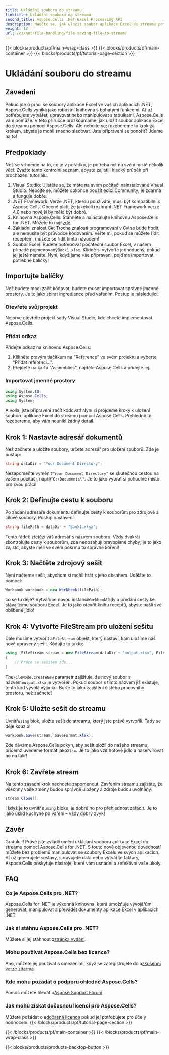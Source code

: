 ```yaml
---
title: Ukládání souboru do streamu
linktitle: Ukládání souboru do streamu
second_title: Aspose.Cells .NET Excel Processing API
description: Naučte se, jak uložit soubor aplikace Excel do streamu pomocí Aspose.Cells for .NET pomocí tohoto podrobného průvodce plného příkladů.
weight: 12
url: /cs/net/file-handling/file-saving-file-to-stream/
---
```


{{< blocks/products/pf/main-wrap-class >}}
{{< blocks/products/pf/main-container >}}
{{< blocks/products/pf/tutorial-page-section >}}

# Ukládání souboru do streamu

## Zavedení
Pokud jde o práci se soubory aplikace Excel ve vašich aplikacích .NET, Aspose.Cells vyniká jako robustní knihovna s bohatými funkcemi. Ať už potřebujete vytvářet, upravovat nebo manipulovat s tabulkami, Aspose.Cells vám pomůže. V této příručce prozkoumáme, jak uložit soubor aplikace Excel do streamu pomocí Aspose.Cells. Ale nebojte se; rozebereme to krok za krokem, abyste je mohli snadno sledovat. Jste připraveni se ponořit? Jdeme na to!
## Předpoklady
Než se vrhneme na to, co je v pořádku, je potřeba mít na svém místě několik věcí. Zvažte tento kontrolní seznam, abyste zajistili hladký průběh při procházení tutoriálu.
1. Visual Studio: Ujistěte se, že máte na svém počítači nainstalované Visual Studio. Nebojte se, můžete dokonce použít edici Community; je zdarma a funguje dobře.
2. .NET Framework: Verze .NET, kterou používáte, musí být kompatibilní s Aspose.Cells. Obecně platí, že jakékoli rozhraní .NET Framework verze 4.0 nebo novější by mělo být dobré.
3. Knihovna Aspose.Cells: Stáhněte a nainstalujte knihovnu Aspose.Cells for .NET. Můžete to najít[zde](https://releases.aspose.com/cells/net/). 
4. Základní znalost C#: Trocha znalosti programování v C# se bude hodit, ale nemusíte být průvodce kódováním. Věřte mi, pokud se můžete řídit receptem, můžete se řídit tímto návodem!
5.  Soubor Excel: Budete potřebovat počáteční soubor Excel, v našem případě pojmenovaný`Book1.xlsx`. Klidně si vytvořte jednoduchý, pokud jej ještě nemáte.
Nyní, když jsme vše připraveni, pojďme importovat potřebné balíčky!
## Importujte balíčky
Než budete moci začít kódovat, budete muset importovat správné jmenné prostory. Je to jako sbírat ingredience před vařením. Postup je následující:
### Otevřete svůj projekt
Nejprve otevřete projekt sady Visual Studio, kde chcete implementovat Aspose.Cells.
### Přidat odkaz
Přidejte odkaz na knihovnu Aspose.Cells:
1. Klikněte pravým tlačítkem na "Reference" ve svém projektu a vyberte "Přidat referenci...".
2. Přejděte na kartu "Assemblies", najděte Aspose.Cells a přidejte jej.
### Importovat jmenné prostory
```csharp
using System.IO;
using Aspose.Cells;
using System;
```
A voila, jste připraveni začít kódovat! 
Nyní si projdeme kroky k uložení souboru aplikace Excel do streamu pomocí Aspose.Cells. Přehledně to rozebereme, aby vám neunikl žádný detail.
## Krok 1: Nastavte adresář dokumentů
Než začnete a uložíte soubory, určete adresář pro uložení souborů. Zde je postup:
```csharp
string dataDir = "Your Document Directory";
```
 Nezapomeňte vyměnit`"Your Document Directory"` se skutečnou cestou na vašem počítači, např`@"C:\Documents\"`. Je to jako vybrat si pohodlné místo pro svou práci!
## Krok 2: Definujte cestu k souboru
Po zadání adresáře dokumentu definujte cesty k souborům pro zdrojové a cílové soubory. Postup nastavení:
```csharp
string filePath = dataDir + "Book1.xlsx";
```
Tento řádek zřetězí váš adresář s názvem souboru. Vždy dvakrát zkontrolujte cesty k souborům, zda neobsahují pravopisné chyby; je to jako zajistit, abyste měli ve svém pokrmu to správné koření!
## Krok 3: Načtěte zdrojový sešit
Nyní načteme sešit, abychom si mohli hrát s jeho obsahem. Uděláte to pomocí:
```csharp
Workbook workbook = new Workbook(filePath);
```
 co se tu děje? Vytváříme novou instanci`Workbook`třídy a předání cesty ke stávajícímu souboru Excel. Je to jako otevřít knihu receptů, abyste našli své oblíbené jídlo!
## Krok 4: Vytvořte FileStream pro uložení sešitu
 Dále musíme vytvořit a`FileStream` objekt, který nastaví, kam uložíme náš nově upravený sešit. Kódujte to takto:
```csharp
using (FileStream stream = new FileStream(dataDir + "output.xlsx", FileMode.CreateNew))
{
    // Práce se sešitem zde...
}
```
 The`FileMode.CreateNew` parametr zajišťuje, že nový soubor s názvem`output.xlsx` je vytvořen. Pokud soubor s tímto názvem již existuje, tento kód vyvolá výjimku. Berte to jako zajištění čistého pracovního prostoru, než začnete!
## Krok 5: Uložte sešit do streamu
 Uvnitř`using` blok, uložte sešit do streamu, který jste právě vytvořili. Tady se děje kouzlo!
```csharp
workbook.Save(stream, SaveFormat.Xlsx);
```
 Zde dáváme Aspose.Cells pokyn, aby sešit uložil do našeho streamu, přičemž uvedeme formát jako`Xlsx`. Je to jako vzít hotové jídlo a naservírovat ho na talíř!
## Krok 6: Zavřete stream
Na tento zásadní krok nechcete zapomenout. Zavřením streamu zajistíte, že všechny vaše změny budou správně uloženy a zdroje budou uvolněny:
```csharp
stream.Close();
```
 I když je to uvnitř a`using` bloku, je dobré ho pro přehlednost zařadit. Je to jako úklid kuchyně po vaření – vždy dobrý zvyk!
## Závěr
Gratuluji! Právě jste zvládli umění ukládání souboru aplikace Excel do streamu pomocí Aspose.Cells for .NET. S touto nově objevenou dovedností můžete bez problémů manipulovat se soubory Excelu ve svých aplikacích. Ať už generujete sestavy, spravujete data nebo vytváříte faktury, Aspose.Cells poskytuje nástroje, které vám usnadní a zefektivní vaše úkoly.
## FAQ
### Co je Aspose.Cells pro .NET?
Aspose.Cells for .NET je výkonná knihovna, která umožňuje vývojářům generovat, manipulovat a převádět dokumenty aplikace Excel v aplikacích .NET.
### Jak si stáhnu Aspose.Cells pro .NET?
 Můžete si jej stáhnout z[stránka vydání](https://releases.aspose.com/cells/net/).
### Mohu používat Aspose.Cells bez licence?
 Ano, můžete jej používat s omezeními, když se zaregistrujete do a[zkušební verze zdarma](https://releases.aspose.com/). 
### Kde mohu požádat o podporu ohledně Aspose.Cells?
 Pomoc můžete hledat u[Aspose Support Forum](https://forum.aspose.com/c/cells/9).
### Jak mohu získat dočasnou licenci pro Aspose.Cells?
 Můžete požádat o a[dočasná licence](https://purchase.aspose.com/temporary-license/) pokud jej potřebujete pro účely hodnocení.
{{< /blocks/products/pf/tutorial-page-section >}}

{{< /blocks/products/pf/main-container >}}
{{< /blocks/products/pf/main-wrap-class >}}

{{< blocks/products/products-backtop-button >}}
